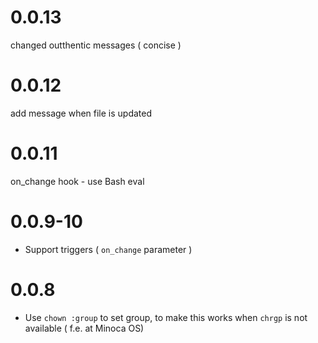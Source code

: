 # 0.0.13

changed outthentic messages ( concise )

# 0.0.12

add message when file is updated

# 0.0.11

on_change hook - use Bash eval

# 0.0.9-10

* Support triggers ( `on_change` parameter  )

# 0.0.8

* Use `chown :group` to set group, to make this works when `chrgp` is not available ( f.e. at Minoca OS)
